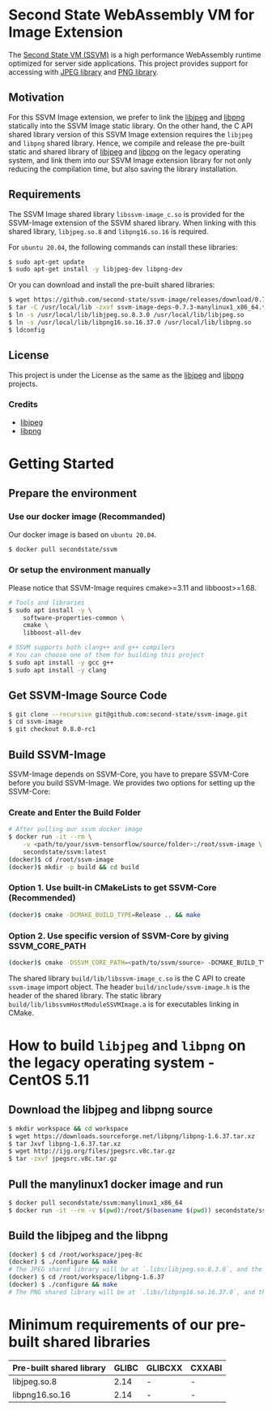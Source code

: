 # Second State WebAssembly VM for Image Extension

The [Second State VM (SSVM)](https://github.com/second-state/ssvm) is a high performance WebAssembly runtime optimized for server side applications. This project provides support for accessing with [JPEG library](http://ijg.org/) and [PNG library](http://www.libpng.org/pub/png/libpng.html).

## Motivation

For this SSVM Image extension, we prefer to link the [libjpeg](http://ijg.org/) and [libpng](http://www.libpng.org/pub/png/libpng.html) statically into the SSVM Image static library. On the other hand, the C API shared library version of this SSVM Image extension requires the `libjpeg` and `libpng` shared library. Hence, we compile and release the pre-built static and shared library of [libjpeg](http://ijg.org/) and [libpng](http://www.libpng.org/pub/png/libpng.html) on the legacy operating system, and link them into our SSVM Image extension library for not only reducing the compilation time, but also saving the library installation.

## Requirements

The SSVM Image shared library `libssvm-image_c.so` is provided for the SSVM-Image extension of the SSVM shared library. When linking with this shared library, `libjpeg.so.8` and `libpng16.so.16` is required.

For `ubuntu 20.04`, the following commands can install these libraries:
```bash
$ sudo apt-get update
$ sudo apt-get install -y libjpeg-dev libpng-dev
```

Or you can download and install the pre-built shared libraries:

```bash
$ wget https://github.com/second-state/ssvm-image/releases/download/0.7.3/ssvm-image-deps-0.7.3-manylinux1_x86_64.tar.gz
$ tar -C /usr/local/lib -zxvf ssvm-image-deps-0.7.3-manylinux1_x86_64.tar.gz
$ ln -s /usr/local/lib/libjpeg.so.8.3.0 /usr/local/lib/libjpeg.so
$ ln -s /usr/local/lib/libpng16.so.16.37.0 /usr/local/lib/libpng.so
$ ldconfig
```

## License

This project is under the License as the same as the [libjpeg](http://ijg.org/) and [libpng](http://www.libpng.org/pub/png/libpng.html) projects.

### Credits

- [libjpeg](http://ijg.org/)
- [libpng](http://www.libpng.org/pub/png/libpng.html)

# Getting Started

## Prepare the environment

### Use our docker image (Recommanded)

Our docker image is based on `ubuntu 20.04`.

```bash
$ docker pull secondstate/ssvm
```

### Or setup the environment manually

Please notice that SSVM-Image requires cmake>=3.11 and libboost>=1.68.

```bash
# Tools and libraries
$ sudo apt install -y \
	software-properties-common \
	cmake \
	libboost-all-dev

# SSVM supports both clang++ and g++ compilers
# You can choose one of them for building this project
$ sudo apt install -y gcc g++
$ sudo apt install -y clang
```

## Get SSVM-Image Source Code

```bash
$ git clone --recursive git@github.com:second-state/ssvm-image.git
$ cd ssvm-image
$ git checkout 0.8.0-rc1
```

## Build SSVM-Image

SSVM-Image depends on SSVM-Core, you have to prepare SSVM-Core before you build SSVM-Image.
We provides two options for setting up the SSVM-Core:

### Create and Enter the Build Folder

```bash
# After pulling our ssvm docker image
$ docker run -it --rm \
    -v <path/to/your/ssvm-tensorflow/source/folder>:/root/ssvm-image \
    secondstate/ssvm:latest
(docker)$ cd /root/ssvm-image
(docker)$ mkdir -p build && cd build
```

### Option 1. Use built-in CMakeLists to get SSVM-Core (Recommended)

```bash
(docker)$ cmake -DCMAKE_BUILD_TYPE=Release .. && make
```

### Option 2. Use specific version of SSVM-Core by giving SSVM_CORE_PATH

```bash
(docker)$ cmake -DSSVM_CORE_PATH=<path/to/ssvm/source> -DCMAKE_BUILD_TYPE=Release .. && make
```

The shared library `build/lib/libssvm-image_c.so` is the C API to create `ssvm-image` import object.
The header `build/include/ssvm-image.h` is the header of the shared library.
The static library `build/lib/libssvmHostModuleSSVMImage.a` is for executables linking in CMake.

# How to build `libjpeg` and `libpng` on the legacy operating system - CentOS 5.11

## Download the libjpeg and libpng source

```bash
$ mkdir workspace && cd workspace
$ wget https://downloads.sourceforge.net/libpng/libpng-1.6.37.tar.xz
$ tar Jxvf libpng-1.6.37.tar.xz
$ wget http://ijg.org/files/jpegsrc.v8c.tar.gz
$ tar -zxvf jpegsrc.v8c.tar.gz
```

## Pull the manylinux1 docker image and run

```bash
$ docker pull secondstate/ssvm:manylinux1_x86_64
$ docker run -it --rm -v $(pwd):/root/$(basename $(pwd)) secondstate/ssvm:manylinux1_x86_64
```

## Build the libjpeg and the libpng

```bash
(docker) $ cd /root/workspace/jpeg-8c
(docker) $ ./configure && make
# The JPEG shared library will be at `.libs/libjpeg.so.8.3.0`, and the static library will be at `.libs/libjpeg.a`.
(docker) $ cd /root/workspace/libpng-1.6.37
(docker) $ ./configure && make
# The PNG shared library will be at `.libs/libpng16.so.16.37.0`, and the static library will be at `.libs/libpng16.a`.
```

# Minimum requirements of our pre-built shared libraries

| Pre-built shared library          | GLIBC          | GLIBCXX       | CXXABI          |
| --------------------------        | -------------- | ------------- | --------------- |
| libjpeg.so.8                      | 2.14           | -             | -               |
| libpng16.so.16                    | 2.14           | -             | -               |

